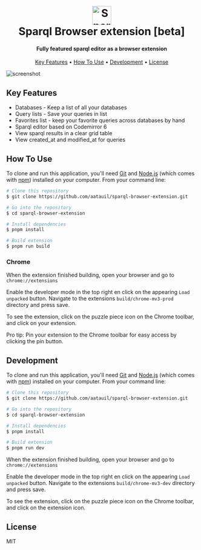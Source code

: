 
<h1 align="center">
  <br>
  <img src="https://user-images.githubusercontent.com/52280338/215782497-e158c4b5-1906-44d8-a122-067cee1830ec.png" alt="Sparqlbrowserextension" width="50"></img>
  <br>
   Sparql Browser extension [beta]
  <br>
</h1>

<h4 align="center">Fully featured sparql editor as a browser extension</h4>

<p align="center">
  <a href="#key-features">Key Features</a> •
  <a href="#how-to-use">How To Use</a> •
  <a href="#development">Development</a> •
  <a href="#license">License</a>
</p>

![screenshot](https://user-images.githubusercontent.com/52280338/215781479-01d4c419-ca22-4fe8-81d7-4b83c3301d10.png)

## Key Features

* Databases - Keep a list of all your databases
* Query lists - Save your queries in list
* Favorites list - keep your favorite queries across databases by hand
* Sparql editor based on Codemirror 6
* View sparql results in a clear grid table
* View created_at and modified_at for queries

## How To Use

To clone and run this application, you'll need [Git](https://git-scm.com) and [Node.js](https://nodejs.org/en/download/) (which comes with [npm](http://npmjs.com)) installed on your computer. From your command line:

```bash
# Clone this repository
$ git clone https://github.com/aatauil/sparql-browser-extension.git

# Go into the repository
$ cd sparql-browser-extension

# Install dependencies
$ pnpm install

# Build extension
$ pnpm run build
```

### Chrome

When the extension finished building, open your browser and go to `chrome://extensions`

Enable the developer mode in the top right en click on the appearing `Load unpacked` button. Navigate to the extensions `build/chrome-mv3-prod` directory and press save.

To see the extension, click on the puzzle piece icon on the Chrome toolbar, and click on your extension. 

Pro tip: Pin your extension to the Chrome toolbar for easy access by clicking the pin button.


## Development

To clone and run this application, you'll need [Git](https://git-scm.com) and [Node.js](https://nodejs.org/en/download/) (which comes with [npm](http://npmjs.com)) installed on your computer. From your command line:

```bash
# Clone this repository
$ git clone https://github.com/aatauil/sparql-browser-extension.git

# Go into the repository
$ cd sparql-browser-extension

# Install dependencies
$ pnpm install

# Build extension
$ pnpm run dev
```

When the extension finished building, open your browser and go to `chrome://extensions`

Enable the developer mode in the top right en click on the appearing `Load unpacked` button. Navigate to the extensions `build/chrome-mv3-dev` directory and press save.

To see the extension, click on the puzzle piece icon on the Chrome toolbar, and click on the extension icon. 

## License

MIT
